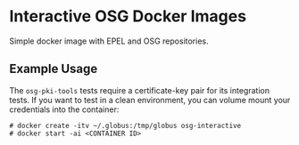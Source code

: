 # Interactive OSG Docker Images

Simple docker image with EPEL and OSG repositories.

## Example Usage

The `osg-pki-tools` tests require a certificate-key pair for its integration tests. If you want to test in a clean environment, you can volume mount your credentials into the container:

```
# docker create -itv ~/.globus:/tmp/globus osg-interactive
# docker start -ai <CONTAINER ID>
```

